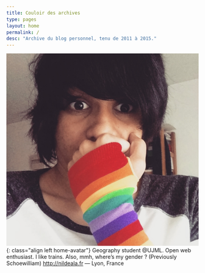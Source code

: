```yaml
---
title: Couloir des archives
type: pages
layout: home
permalink: /
desc: "Archive du blog personnel, tenu de 2011 à 2015."
---
```

![Ma tête toute fière. Ou quelque chose du genre.](/images/layout/logos/pride-look.png){: class="align left home-avatar"} Geography student @UJML. Open web enthusiast. I like trains. Also, mmh, where’s my gender ? (Previously Schoewilliam) http://nildeala.fr — Lyon, France